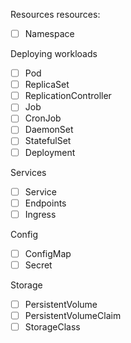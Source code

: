 Resources resources:
- [ ] Namespace

Deploying workloads
- [ ] Pod
- [ ] ReplicaSet
- [ ] ReplicationController
- [ ] Job
- [ ] CronJob
- [ ] DaemonSet 
- [ ] StatefulSet
- [ ] Deployment

Services
- [ ] Service
- [ ] Endpoints
- [ ] Ingress

Config
- [ ] ConfigMap
- [ ] Secret

Storage
- [ ] PersistentVolume
- [ ] PersistentVolumeClaim
- [ ] StorageClass
